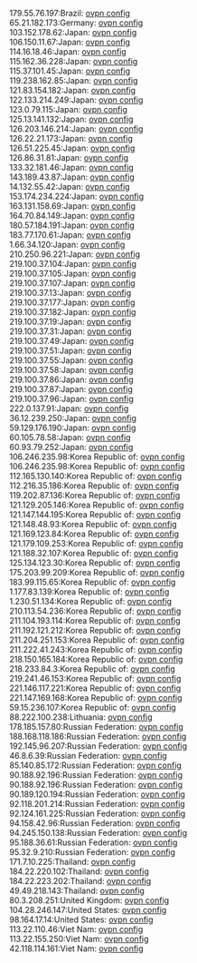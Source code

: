 179.55.76.197:Brazil: [ovpn config](vpn/179_55_76_197.ovpn)  
65.21.182.173:Germany: [ovpn config](vpn/65_21_182_173.ovpn)  
103.152.178.62:Japan: [ovpn config](vpn/103_152_178_62.ovpn)  
106.150.11.67:Japan: [ovpn config](vpn/106_150_11_67.ovpn)  
114.16.18.46:Japan: [ovpn config](vpn/114_16_18_46.ovpn)  
115.162.36.228:Japan: [ovpn config](vpn/115_162_36_228.ovpn)  
115.37.101.45:Japan: [ovpn config](vpn/115_37_101_45.ovpn)  
119.238.162.85:Japan: [ovpn config](vpn/119_238_162_85.ovpn)  
121.83.154.182:Japan: [ovpn config](vpn/121_83_154_182.ovpn)  
122.133.214.249:Japan: [ovpn config](vpn/122_133_214_249.ovpn)  
123.0.79.115:Japan: [ovpn config](vpn/123_0_79_115.ovpn)  
125.13.141.132:Japan: [ovpn config](vpn/125_13_141_132.ovpn)  
126.203.146.214:Japan: [ovpn config](vpn/126_203_146_214.ovpn)  
126.22.21.173:Japan: [ovpn config](vpn/126_22_21_173.ovpn)  
126.51.225.45:Japan: [ovpn config](vpn/126_51_225_45.ovpn)  
126.86.31.81:Japan: [ovpn config](vpn/126_86_31_81.ovpn)  
133.32.181.46:Japan: [ovpn config](vpn/133_32_181_46.ovpn)  
143.189.43.87:Japan: [ovpn config](vpn/143_189_43_87.ovpn)  
14.132.55.42:Japan: [ovpn config](vpn/14_132_55_42.ovpn)  
153.174.234.224:Japan: [ovpn config](vpn/153_174_234_224.ovpn)  
163.131.158.69:Japan: [ovpn config](vpn/163_131_158_69.ovpn)  
164.70.84.149:Japan: [ovpn config](vpn/164_70_84_149.ovpn)  
180.57.184.191:Japan: [ovpn config](vpn/180_57_184_191.ovpn)  
183.77.170.61:Japan: [ovpn config](vpn/183_77_170_61.ovpn)  
1.66.34.120:Japan: [ovpn config](vpn/1_66_34_120.ovpn)  
210.250.96.221:Japan: [ovpn config](vpn/210_250_96_221.ovpn)  
219.100.37.104:Japan: [ovpn config](vpn/219_100_37_104.ovpn)  
219.100.37.105:Japan: [ovpn config](vpn/219_100_37_105.ovpn)  
219.100.37.107:Japan: [ovpn config](vpn/219_100_37_107.ovpn)  
219.100.37.13:Japan: [ovpn config](vpn/219_100_37_13.ovpn)  
219.100.37.177:Japan: [ovpn config](vpn/219_100_37_177.ovpn)  
219.100.37.182:Japan: [ovpn config](vpn/219_100_37_182.ovpn)  
219.100.37.19:Japan: [ovpn config](vpn/219_100_37_19.ovpn)  
219.100.37.31:Japan: [ovpn config](vpn/219_100_37_31.ovpn)  
219.100.37.49:Japan: [ovpn config](vpn/219_100_37_49.ovpn)  
219.100.37.51:Japan: [ovpn config](vpn/219_100_37_51.ovpn)  
219.100.37.55:Japan: [ovpn config](vpn/219_100_37_55.ovpn)  
219.100.37.58:Japan: [ovpn config](vpn/219_100_37_58.ovpn)  
219.100.37.86:Japan: [ovpn config](vpn/219_100_37_86.ovpn)  
219.100.37.87:Japan: [ovpn config](vpn/219_100_37_87.ovpn)  
219.100.37.96:Japan: [ovpn config](vpn/219_100_37_96.ovpn)  
222.0.137.91:Japan: [ovpn config](vpn/222_0_137_91.ovpn)  
36.12.239.250:Japan: [ovpn config](vpn/36_12_239_250.ovpn)  
59.129.176.190:Japan: [ovpn config](vpn/59_129_176_190.ovpn)  
60.105.78.58:Japan: [ovpn config](vpn/60_105_78_58.ovpn)  
60.93.79.252:Japan: [ovpn config](vpn/60_93_79_252.ovpn)  
106.246.235.98:Korea Republic of: [ovpn config](vpn/106_246_235_98.ovpn)  
106.246.235.98:Korea Republic of: [ovpn config](vpn/106_246_235_98.ovpn)  
112.165.130.140:Korea Republic of: [ovpn config](vpn/112_165_130_140.ovpn)  
112.216.35.186:Korea Republic of: [ovpn config](vpn/112_216_35_186.ovpn)  
119.202.87.136:Korea Republic of: [ovpn config](vpn/119_202_87_136.ovpn)  
121.129.205.146:Korea Republic of: [ovpn config](vpn/121_129_205_146.ovpn)  
121.147.144.195:Korea Republic of: [ovpn config](vpn/121_147_144_195.ovpn)  
121.148.48.93:Korea Republic of: [ovpn config](vpn/121_148_48_93.ovpn)  
121.169.123.84:Korea Republic of: [ovpn config](vpn/121_169_123_84.ovpn)  
121.179.109.253:Korea Republic of: [ovpn config](vpn/121_179_109_253.ovpn)  
121.188.32.107:Korea Republic of: [ovpn config](vpn/121_188_32_107.ovpn)  
125.134.123.30:Korea Republic of: [ovpn config](vpn/125_134_123_30.ovpn)  
175.203.99.209:Korea Republic of: [ovpn config](vpn/175_203_99_209.ovpn)  
183.99.115.65:Korea Republic of: [ovpn config](vpn/183_99_115_65.ovpn)  
1.177.83.139:Korea Republic of: [ovpn config](vpn/1_177_83_139.ovpn)  
1.230.51.134:Korea Republic of: [ovpn config](vpn/1_230_51_134.ovpn)  
210.113.54.236:Korea Republic of: [ovpn config](vpn/210_113_54_236.ovpn)  
211.104.193.114:Korea Republic of: [ovpn config](vpn/211_104_193_114.ovpn)  
211.192.121.212:Korea Republic of: [ovpn config](vpn/211_192_121_212.ovpn)  
211.204.251.153:Korea Republic of: [ovpn config](vpn/211_204_251_153.ovpn)  
211.222.41.243:Korea Republic of: [ovpn config](vpn/211_222_41_243.ovpn)  
218.150.165.184:Korea Republic of: [ovpn config](vpn/218_150_165_184.ovpn)  
218.233.84.3:Korea Republic of: [ovpn config](vpn/218_233_84_3.ovpn)  
219.241.46.153:Korea Republic of: [ovpn config](vpn/219_241_46_153.ovpn)  
221.146.117.221:Korea Republic of: [ovpn config](vpn/221_146_117_221.ovpn)  
221.147.169.168:Korea Republic of: [ovpn config](vpn/221_147_169_168.ovpn)  
59.15.236.107:Korea Republic of: [ovpn config](vpn/59_15_236_107.ovpn)  
88.222.100.238:Lithuania: [ovpn config](vpn/88_222_100_238.ovpn)  
178.185.157.80:Russian Federation: [ovpn config](vpn/178_185_157_80.ovpn)  
188.168.118.186:Russian Federation: [ovpn config](vpn/188_168_118_186.ovpn)  
192.145.96.207:Russian Federation: [ovpn config](vpn/192_145_96_207.ovpn)  
46.8.6.39:Russian Federation: [ovpn config](vpn/46_8_6_39.ovpn)  
85.140.85.172:Russian Federation: [ovpn config](vpn/85_140_85_172.ovpn)  
90.188.92.196:Russian Federation: [ovpn config](vpn/90_188_92_196.ovpn)  
90.188.92.196:Russian Federation: [ovpn config](vpn/90_188_92_196.ovpn)  
90.189.120.194:Russian Federation: [ovpn config](vpn/90_189_120_194.ovpn)  
92.118.201.214:Russian Federation: [ovpn config](vpn/92_118_201_214.ovpn)  
92.124.161.225:Russian Federation: [ovpn config](vpn/92_124_161_225.ovpn)  
94.158.42.96:Russian Federation: [ovpn config](vpn/94_158_42_96.ovpn)  
94.245.150.138:Russian Federation: [ovpn config](vpn/94_245_150_138.ovpn)  
95.188.36.61:Russian Federation: [ovpn config](vpn/95_188_36_61.ovpn)  
95.32.9.210:Russian Federation: [ovpn config](vpn/95_32_9_210.ovpn)  
171.7.10.225:Thailand: [ovpn config](vpn/171_7_10_225.ovpn)  
184.22.220.102:Thailand: [ovpn config](vpn/184_22_220_102.ovpn)  
184.22.223.202:Thailand: [ovpn config](vpn/184_22_223_202.ovpn)  
49.49.218.143:Thailand: [ovpn config](vpn/49_49_218_143.ovpn)  
80.3.208.251:United Kingdom: [ovpn config](vpn/80_3_208_251.ovpn)  
104.28.246.147:United States: [ovpn config](vpn/104_28_246_147.ovpn)  
98.164.17.14:United States: [ovpn config](vpn/98_164_17_14.ovpn)  
113.22.110.46:Viet Nam: [ovpn config](vpn/113_22_110_46.ovpn)  
113.22.155.250:Viet Nam: [ovpn config](vpn/113_22_155_250.ovpn)  
42.118.114.161:Viet Nam: [ovpn config](vpn/42_118_114_161.ovpn)  
